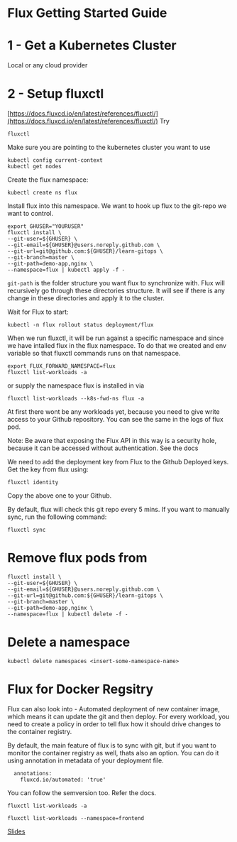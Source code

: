 # Flux Getting Started Guide

# 1 - Get a Kubernetes Cluster

Local or any cloud provider 

# 2 - Setup  fluxctl

[https://docs.fluxcd.io/en/latest/references/fluxctl/](https://docs.fluxcd.io/en/latest/references/fluxctl/)
Try
```
fluxctl
```

Make sure you are pointing to the kubernetes cluster you want to use
```
kubectl config current-context
kubectl get nodes
```
Create the flux namespace:
```
kubectl create ns flux

```
Install flux into this namespace. We want to hook up flux to the git-repo we want to control. 

```
export GHUSER="YOURUSER"
fluxctl install \
--git-user=${GHUSER} \
--git-email=${GHUSER}@users.noreply.github.com \
--git-url=git@github.com:${GHUSER}/learn-gitops \
--git-branch=master \
--git-path=demo-app,nginx \
--namespace=flux | kubectl apply -f -
```
`git-path` is the folder structure you want flux to synchronize with. Flux will recursively go through these directories
structure. It will see if there is any change in these directories and apply it to the cluster. 


Wait for Flux to start:
```
kubectl -n flux rollout status deployment/flux
```
When we run fluxctl, it will be run against a specific namespace and since we have intalled flux in the flux namespace.
To do that we created and env variable so that fluxctl commands runs on that namespace.

```
export FLUX_FORWARD_NAMESPACE=flux
fluxctl list-workloads -a
```
or supply the namespace flux is installed in via

```
fluxctl list-workloads --k8s-fwd-ns flux -a
```

At first there wont be any workloads yet, because you need to give write access to your Github repository. You can see
the same in the logs of flux pod.

Note: Be aware that exposing the Flux API in this way is a security hole, because it can be accessed without authentication. See the docs

We need to add the deployment key from Flux to the Github Deployed keys. Get the key from flux using:

```
fluxctl identity
```
Copy the above one to your Github. 

By default, flux will check this git repo every 5 mins. If you want to manually sync, run the following command:

```
fluxctl sync
```

# Remove flux pods from 

```
fluxctl install \
--git-user=${GHUSER} \
--git-email=${GHUSER}@users.noreply.github.com \
--git-url=git@github.com:${GHUSER}/learn-gitops \
--git-branch=master \
--git-path=demo-app,nginx \
--namespace=flux | kubectl delete -f -
```

# Delete a namespace

```
kubectl delete namespaces <insert-some-namespace-name>
```

# Flux for Docker Regsitry

Flux can also look into - Automated deployment of new container image, which means it can update the git and then deploy.
For every workload, you need to create a policy in order to tell flux how it should drive changes to the container 
registry. 

By default, the main feature of flux is to sync with git, but if you want to monitor the container registry as well, thats
also an option. You can do it using annotation in metadata of your deployment file. 

```
  annotations:
    fluxcd.io/automated: 'true'
```

You can follow the semversion too. Refer the docs.


```
fluxctl list-workloads -a
```

```
fluxctl list-workloads --namespace=frontend
```

[Slides](https://docs.google.com/presentation/d/1dTxUJL1hi9hnDvSF7HlW3aaoK2Q0GkW7dfQUYHlteJk/edit?usp=sharing)

